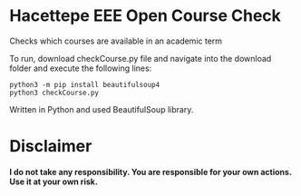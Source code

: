 # Hacettepe EEE Open Course Check
Checks which courses are available in an academic term 

To run, download checkCourse.py file and navigate into the download folder and execute the following lines:  

```
python3 -m pip install beautifulsoup4  
python3 checkCourse.py
```

Written in Python and used BeautifulSoup library.

# Disclaimer
#### I do not take any responsibility. You are responsible for your own actions. Use it at your own risk.</br></h3>
